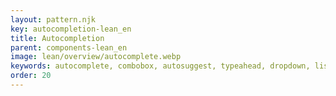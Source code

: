 ```yaml
---
layout: pattern.njk
key: autocompletion-lean_en
title: Autocompletion
parent: components-lean_en
image: lean/overview/autocomplete.webp
keywords: autocomplete, combobox, autosuggest, typeahead, dropdown, listbox
order: 20
---
```



